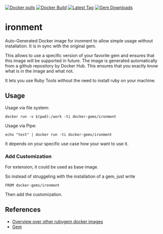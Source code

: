 [![Docker pulls](https://img.shields.io/docker/pulls/rubygem/ironment.svg)](https://hub.docker.com/r/rubygem/ironment/)
[![Docker Build](https://img.shields.io/docker/automated/rubygem/ironment.svg)](https://hub.docker.com/r/rubygem/ironment/)
[![Latest Tag](https://img.shields.io/github/tag/docker-rubygem/ironment.svg)](https://hub.docker.com/r/rubygem/ironment/)
[![Gem Downloads](https://img.shields.io/gem/dt/ironment.svg)](https://rubygems.org/gems/ironment/)
# ironment

Auto-Generated Docker image for ironment to allow simple usage without installation.
It is in sync with the original gem.

This allows to use a specific version of your favorite gem and ensures that this image will be supported in future.
The image is generated automatically from a github repository by Docker Hub.
This ensures that you exactly know what is in the image and what not.

It lets you use Ruby Tools without the need to install ruby on your machine.

## Usage

Usage via file system:

`docker run -v $(pwd):/work -ti docker-gems/ironment`

Usage via Pipe:

`echo "test" | docker run -ti docker-gems/ironment`

It depends on your specific use case how your want to use it.

### Add Customization

For extension, it could be used as base image.

So instead of struggeling with the installation of a gem, just write

`FROM docker-gems/ironment`

Then add the customization.

## References

 - [Overview over other rubygem docker images](https://github.com/thinkbot/docker-rubygem)
 - [Gem](https://rubygems.org/gems/ironment/)
